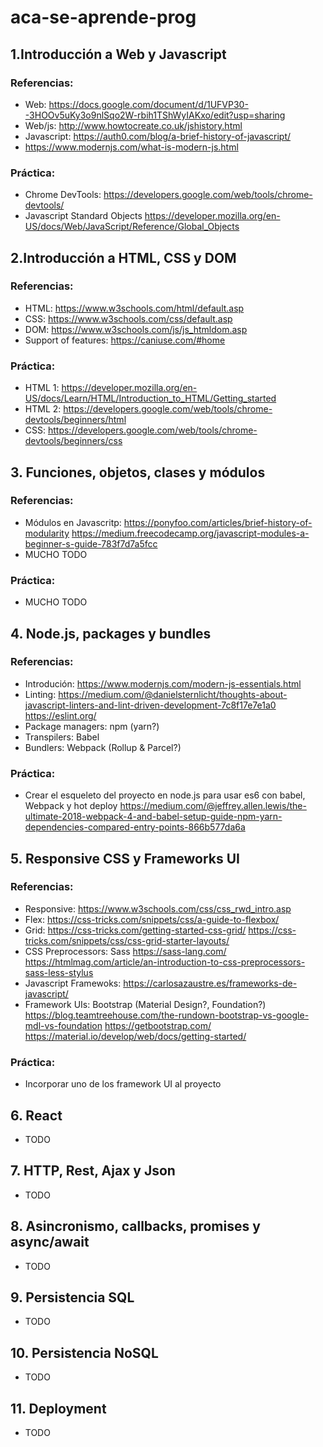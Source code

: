 # aca-se-aprende-prog

## 1.Introducción a Web y Javascript

### Referencias:
  * Web: https://docs.google.com/document/d/1UFVP30--3HOOv5uKy3o9nlSqo2W-rbih1TShWyIAKxo/edit?usp=sharing
  * Web/js: http://www.howtocreate.co.uk/jshistory.html
  * Javascript: https://auth0.com/blog/a-brief-history-of-javascript/
  * https://www.modernjs.com/what-is-modern-js.html
  
### Práctica: 
  * Chrome DevTools: https://developers.google.com/web/tools/chrome-devtools/
  * Javascript Standard Objects https://developer.mozilla.org/en-US/docs/Web/JavaScript/Reference/Global_Objects

## 2.Introducción a HTML, CSS y DOM

### Referencias:
 * HTML: https://www.w3schools.com/html/default.asp
 * CSS: https://www.w3schools.com/css/default.asp
 * DOM: https://www.w3schools.com/js/js_htmldom.asp
 * Support of features: https://caniuse.com/#home

 
### Práctica: 
 * HTML 1: https://developer.mozilla.org/en-US/docs/Learn/HTML/Introduction_to_HTML/Getting_started
 * HTML 2: https://developers.google.com/web/tools/chrome-devtools/beginners/html
 * CSS: https://developers.google.com/web/tools/chrome-devtools/beginners/css

## 3. Funciones, objetos, clases y módulos

### Referencias:
 * Módulos en Javascritp: https://ponyfoo.com/articles/brief-history-of-modularity https://medium.freecodecamp.org/javascript-modules-a-beginner-s-guide-783f7d7a5fcc
 * MUCHO TODO
 ### Práctica: 
  * MUCHO TODO
  
## 4. Node.js, packages y bundles

### Referencias:
 * Introdución: https://www.modernjs.com/modern-js-essentials.html
 * Linting: https://medium.com/@danielsternlicht/thoughts-about-javascript-linters-and-lint-driven-development-7c8f17e7e1a0
 https://eslint.org/
 * Package managers: npm (yarn?)
 * Transpilers: Babel
 * Bundlers: Webpack (Rollup & Parcel?)
 
 ### Práctica: 
  * Crear el esqueleto del proyecto en node.js para usar es6 con babel, Webpack y hot deploy  https://medium.com/@jeffrey.allen.lewis/the-ultimate-2018-webpack-4-and-babel-setup-guide-npm-yarn-dependencies-compared-entry-points-866b577da6a

## 5. Responsive CSS y Frameworks UI

### Referencias:
 * Responsive: https://www.w3schools.com/css/css_rwd_intro.asp
 * Flex: https://css-tricks.com/snippets/css/a-guide-to-flexbox/
 * Grid: https://css-tricks.com/getting-started-css-grid/ https://css-tricks.com/snippets/css/css-grid-starter-layouts/ 
 * CSS Preprocessors: Sass https://sass-lang.com/ https://htmlmag.com/article/an-introduction-to-css-preprocessors-sass-less-stylus
 * Javascript Framewoks: https://carlosazaustre.es/frameworks-de-javascript/
 * Framework UIs: Bootstrap (Material Design?, Foundation?) https://blog.teamtreehouse.com/the-rundown-bootstrap-vs-google-mdl-vs-foundation https://getbootstrap.com/ https://material.io/develop/web/docs/getting-started/
 
 ### Práctica: 
  * Incorporar uno de los framework UI al proyecto
  
## 6. React
* TODO

## 7. HTTP, Rest, Ajax y Json
* TODO

## 8. Asincronismo, callbacks, promises y async/await
* TODO

## 9. Persistencia SQL
* TODO

## 10. Persistencia NoSQL
* TODO

## 11. Deployment
* TODO
